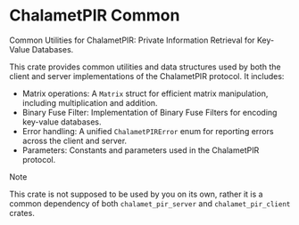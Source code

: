 # ChalametPIR Common

Common Utilities for ChalametPIR: Private Information Retrieval for Key-Value Databases.

This crate provides common utilities and data structures used by both the client and server implementations of the ChalametPIR protocol.  It includes:

- Matrix operations: A `Matrix` struct for efficient matrix manipulation, including multiplication and addition.
- Binary Fuse Filter: Implementation of Binary Fuse Filters for encoding key-value databases.
- Error handling: A unified `ChalametPIRError` enum for reporting errors across the client and server.
- Parameters: Constants and parameters used in the ChalametPIR protocol.

> [!NOTE]
> This crate is not supposed to be used by you on its own, rather it is a common dependency of both `chalamet_pir_server` and `chalamet_pir_client` crates.
